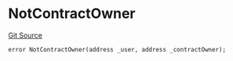 # NotContractOwner
[Git Source](https://github.com/thrackle-io/rules-protocol/blob/121468a758a67e73dd1df571fd4e956242c3c973/src/economic/ruleProcessor/RuleProcessorDiamondLib.sol)


```solidity
error NotContractOwner(address _user, address _contractOwner);
```

